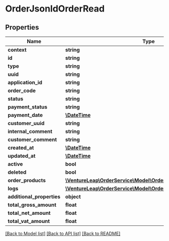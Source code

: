 # OrderJsonldOrderRead

## Properties
Name | Type | Description | Notes
------------ | ------------- | ------------- | -------------
**context** | **string** |  | [optional] 
**id** | **string** |  | [optional] 
**type** | **string** |  | [optional] 
**uuid** | **string** |  | [optional] 
**application_id** | **string** |  | [optional] 
**order_code** | **string** |  | [optional] 
**status** | **string** |  | 
**payment_status** | **string** |  | 
**payment_date** | [**\DateTime**](\DateTime.md) |  | [optional] 
**customer_uuid** | **string** |  | 
**internal_comment** | **string** |  | [optional] 
**customer_comment** | **string** |  | [optional] 
**created_at** | [**\DateTime**](\DateTime.md) |  | [optional] 
**updated_at** | [**\DateTime**](\DateTime.md) |  | [optional] 
**active** | **bool** |  | [optional] 
**deleted** | **bool** |  | [optional] 
**order_products** | [**\VentureLeap\OrderService\Model\OrderProductJsonldOrderRead[]**](OrderProductJsonldOrderRead.md) |  | [optional] 
**logs** | [**\VentureLeap\OrderService\Model\OrderLogJsonldOrderRead[]**](OrderLogJsonldOrderRead.md) |  | [optional] 
**additional_properties** | **object** |  | [optional] 
**total_gross_amount** | **float** |  | [optional] 
**total_net_amount** | **float** |  | [optional] 
**total_vat_amount** | **float** |  | [optional] 

[[Back to Model list]](../../README.md#documentation-for-models) [[Back to API list]](../../README.md#documentation-for-api-endpoints) [[Back to README]](../../README.md)

